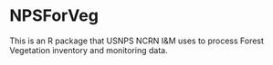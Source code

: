 # NPSForVeg

This is an R package that USNPS NCRN I&M uses to process Forest Vegetation inventory and monitoring data.
